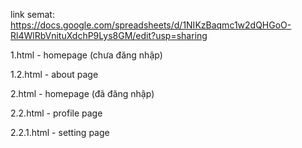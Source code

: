 link semat: https://docs.google.com/spreadsheets/d/1NIKzBaqmc1w2dQHGoO-Rl4WlRbVnituXdchP9Lys8GM/edit?usp=sharing

1.html - homepage (chưa đăng nhập)

1.2.html - about page

2.html - homepage (đã đăng nhập)

2.2.html - profile page

2.2.1.html - setting page


